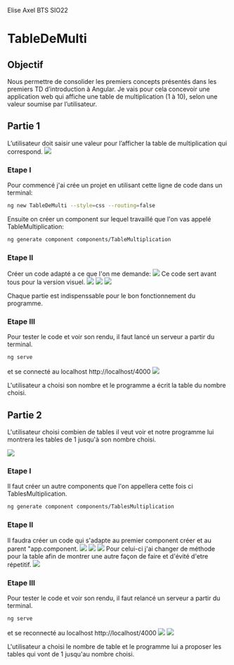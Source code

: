Elise
Axel
BTS SIO22

# TableDeMulti

## Objectif

Nous permettre de consolider les premiers concepts présentés dans les premiers TD d’introduction à Angular. Je vais pour cela concevoir une application web qui affiche une table de multiplication (1 à 10), selon une valeur soumise par l’utilisateur.

## Partie 1
L’utilisateur doit saisir une valeur pour l’afficher la table de multiplication qui correspond.
![](./src/assets/images/unknown.png)



### Etape I

Pour commencé j'ai crée un projet en utilisant cette ligne de code dans un terminal:
```bash 
ng new TableDeMulti --style=css --routing=false
```
Ensuite on créer un component sur lequel travaillé que l'on vas appelé TableMultiplication:
 ```bash 
ng generate component components/TableMultiplication
```
### Etape II

Créer un code adapté a ce que l'on me demande:
![](./src/assets/images/1.png)
Ce code sert avant tous pour la version visuel.
![](./src/assets/images/2.png)
![](./src/assets/images/3.png)
![](./src/assets/images/4.png)

Chaque partie est indispenssable pour le bon fonctionnement du programme.

### Etape III

Pour tester le code et voir son rendu, il faut lancé un serveur a partir du terminal.
```bash 
ng serve
```
et se connecté au localhost
http://localhost/4000
![](./src/assets/images/5.png)

L'utilisateur a choisi son nombre et le programme a écrit la table du nombre choisi.

## Partie 2

L'utilisateur choisi combien de tables il veut voir et notre programme lui montrera les tables de 1 jusqu'à son nombre choisi.

![](./src/assets/images/12.png)

### Etape I

Il faut créer un autre components que l'on appellera cette fois ci TablesMultiplication.
 ```bash 
ng generate component components/TablesMultiplication
```

### Etape II
Il faudra créer un code qui s'adapte au premier component créer et au parent "app.component.
![](./src/assets/images/6.png)
![](./src/assets/images/7.png)
![](./src/assets/images/8.png)
Pour celui-ci j'ai changer de méthode pour la table afin de montrer une autre façon de faire et d'évité d'etre répetitif.
![](./src/assets/images/9.png)

### Etape III
Pour tester le code et voir son rendu, il faut relancé un serveur a partir du terminal.
```bash 
ng serve
```
et se reconnecté au localhost
http://localhost/4000
![](./src/assets/images/10.png)
![](./src/assets/images/11.png)

L'utilisateur a choisi le nombre de table et le programme lui a proposer les tables qui vont de 1 jusqu'au nombre choisi.

